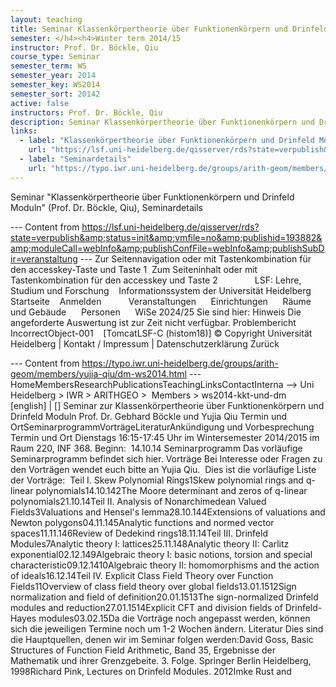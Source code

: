 ```yaml
---
layout: teaching
title: Seminar Klassenkörpertheorie über Funktionenkörpern und Drinfeld Moduln (Prof. Dr. Böckle, Qiu), Seminardetails
semester: </h4><h4>Winter term 2014/15
instructor: Prof. Dr. Böckle, Qiu
course_type: Seminar
semester_term: WS
semester_year: 2014
semester_key: WS2014
semester_sort: 20142
active: false
instructors: Prof. Dr. Böckle, Qiu
description: Seminar Klassenkörpertheorie über Funktionenkörpern und Drinfeld Moduln (Prof. Dr. Böckle, Qiu), Seminardetails
links:
  - label: "Klassenkörpertheorie über Funktionenkörpern und Drinfeld Moduln"
    url: "https://lsf.uni-heidelberg.de/qisserver/rds?state=verpublish&amp;status=init&amp;vmfile=no&amp;publishid=193882&amp;moduleCall=webInfo&amp;publishConfFile=webInfo&amp;publishSubDir=veranstaltung"
  - label: "Seminardetails"
    url: "https://typo.iwr.uni-heidelberg.de/groups/arith-geom/members/yujia-qiu/dm-ws2014.html"
---
```


Seminar "Klassenkörpertheorie über Funktionenkörpern und Drinfeld Moduln" (Prof. Dr. Böckle, Qiu), Seminardetails

--- Content from https://lsf.uni-heidelberg.de/qisserver/rds?state=verpublish&amp;status=init&amp;vmfile=no&amp;publishid=193882&amp;moduleCall=webInfo&amp;publishConfFile=webInfo&amp;publishSubDir=veranstaltung ---
Zur Seitennavigation oder mit Tastenkombination für den accesskey-Taste und Taste 1&nbsp; Zum Seiteninhalt oder mit Tastenkombination für den accesskey und Taste 2&nbsp; &nbsp;&nbsp;&nbsp;&nbsp;&nbsp;&nbsp;&nbsp;&nbsp;&nbsp;&nbsp;&nbsp;&nbsp; LSF: Lehre, Studium und Forschung &nbsp;&nbsp;&nbsp;Informationssystem der Universit&auml;t Heidelberg Startseite &nbsp;&nbsp; Anmelden &nbsp;&nbsp; &nbsp; &nbsp;&nbsp;&nbsp;&nbsp; Veranstaltungen &nbsp;&nbsp;&nbsp;&nbsp; Einrichtungen &nbsp;&nbsp;&nbsp;&nbsp; Räume und Gebäude &nbsp;&nbsp;&nbsp;&nbsp; Personen &nbsp;&nbsp;&nbsp;&nbsp; WiSe 2024/25 Sie sind hier: Hinweis Die angeforderte Auswertung ist zur Zeit nicht verfügbar. Problembericht IncorrectObject-001 &nbsp;&nbsp; [TomcatLSF-C (histom18)] © Copyright Universität Heidelberg&nbsp;|&nbsp;Kontakt / Impressum&nbsp;|&nbsp;Datenschutzerklärung Zur&uuml;ck

--- Content from https://typo.iwr.uni-heidelberg.de/groups/arith-geom/members/yujia-qiu/dm-ws2014.html ---
HomeMembersResearchPublicationsTeachingLinksContactInterna --> Uni Heidelberg > IWR > ARITHGEO > &nbsp;Members >&nbsp;ws2014-kkt-und-dm [english]&nbsp;|&nbsp;[] Seminar zur Klassenkörpertheorie über Funktionenkörpern und Drinfeld Moduln Prof. Dr. Gebhard Böckle und Yujia Qiu Termin und OrtSeminarprogrammVorträgeLiteraturAnkündigung und Vorbesprechung Termin und Ort Dienstags 16:15-17:45 Uhr&nbsp;im Wintersemester 2014/2015 im Raum 220, INF 368. Beginn:&nbsp; 14.10.14 Seminarprogramm Das vorläufige Seminarprogramm befindet sich hier. Vorträge Bei Interesse oder Fragen zu den Vorträgen wendet euch bitte an Yujia Qiu. &nbsp;Dies ist die vorläufige Liste der Vorträge: &nbsp;Teil I. Skew Polynomial Rings1Skew polynomial rings and q-linear polynomials14.10.142The Moore determinant and zeros of q-linear polynomials21.10.14Teil II. Analysis of Nonarchimedean Valued Fields3Valuations and Hensel's lemma28.10.144Extensions of valuations and Newton polygons04.11.145Analytic functions and normed vector spaces11.11.146Review of Dedekind rings18.11.14Teil III. Drinfeld Modules7Analytic theory I: lattices25.11.148Analytic theory II: Carlitz exponential02.12.149Algebraic theory I: basic notions, torsion and special characteristic09.12.1410Algebraic theory II: homomorphisms and the action of ideals16.12.14Teil IV. Explicit Class Field Theory over Function Fields11Overview of class field theory over global fields13.01.1512Sign normalization and field of definition20.01.1513The sign-normalized Drinfeld modules and reduction27.01.1514Explicit CFT and division fields of Drinfeld-Hayes modules03.02.15Da die Vorträge noch angepasst werden, können sich die jeweiligen Termine noch um 1-2 Wochen ändern. Literatur Dies sind die Hauptquellen, denen wir im Seminar folgen werden:David Goss, Basic Structures of Function Field Arithmetic, Band 35, Ergebnisse der Mathematik und ihrer Grenzgebeite. 3. Folge. Springer Berlin Heidelberg, 1998Richard Pink, Lectures on Drinfeld Modules. 2012Imke Rust and


